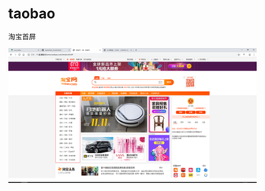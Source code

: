 # taobao
淘宝首屏

![image](https://github.com/JedisWeb/taobao/blob/master/QQ%E6%88%AA%E5%9B%BE20190727161738.png)
